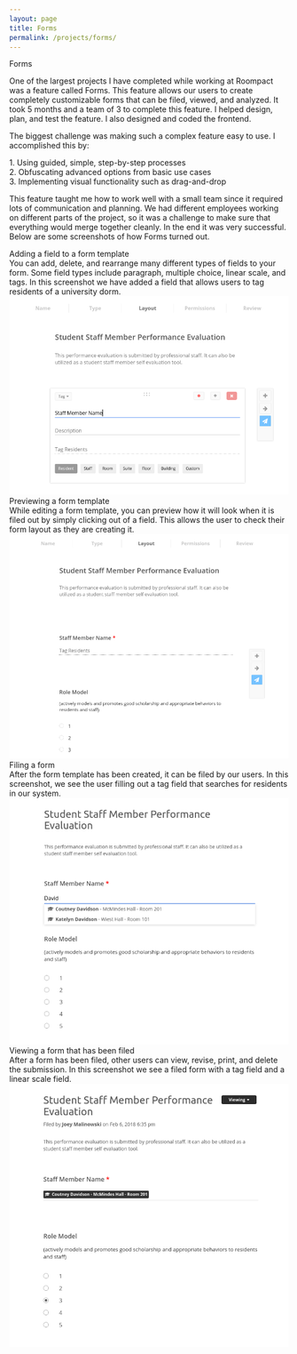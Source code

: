 ```yaml
---
layout: page
title: Forms
permalink: /projects/forms/
---
```


<div class="header-row with-description">
        <span class="header-text"> Forms </span>
</div>
<div class="description-row">
        <span class="description-text">
        <p>One of the largest projects I have completed while working at Roompact was a feature called Forms. This feature allows our users to create completely customizable forms that can be filed, viewed, and analyzed. It took 5 months and a team of 3 to complete this feature. I helped design, plan, and test the feature. I also designed and coded the frontend.
        </p>
        <p>The biggest challenge was making such a complex feature easy to use. I accomplished this by:
        </p>
        <p>
        <div>
        1. Using guided, simple, step-by-step processes
        </div>
        <div>
        2. Obfuscating advanced options from basic use cases 
        </div>
        <div>
        3. Implementing visual functionality such as drag-and-drop
        </div>
        </p>
        <p>
        This feature taught me how to work well with a small team since it required lots of communication and planning. We had different employees working on different parts of the project, so it was a challenge to make sure that everything would merge together cleanly. In the end it was very successful. Below are some screenshots of how Forms turned out.
        </p>
        </span>
</div>

<div class="screenshot-container">
    <div class="screenshot-title">
    Adding a field to a form template
    </div>
    <div class="screenshot-caption">
    You can add, delete, and rearrange many different types of fields to your form. Some field types include paragraph, multiple choice, linear scale, and tags. In this screenshot we have added a field that allows users to tag residents of a university dorm.
    </div>
</div>
<div class="tech-doc-container">
    <img src="/assets/forms/forms1.png">
</div>

<div class="screenshot-container">
    <div class="screenshot-title">
    Previewing a form template
    </div>
    <div class="screenshot-caption">
    While editing a form template, you can preview how it will look when it is filed out by simply clicking out of a field. This allows the user to check their form layout as they are creating it. 
    </div>
</div>
<div class="tech-doc-container">
    <img src="/assets/forms/forms2.png">
</div>

<div class="screenshot-container">
    <div class="screenshot-title">
    Filing a form
    </div>
    <div class="screenshot-caption">
    After the form template has been created, it can be filed by our users. In this screenshot, we see the user filling out a tag field that searches for residents in our system.
    </div>
</div>
<div class="tech-doc-container">
    <img src="/assets/forms/forms3.png">
</div>

<div class="screenshot-container">
    <div class="screenshot-title">
    Viewing a form that has been filed
    </div>
    <div class="screenshot-caption">
    After a form has been filed, other users can view, revise, print, and delete the submission. In this screenshot we see a filed form with a tag field and a linear scale field.
    </div>
</div>
<div class="tech-doc-container">
    <img src="/assets/forms/forms4.png">
</div>


